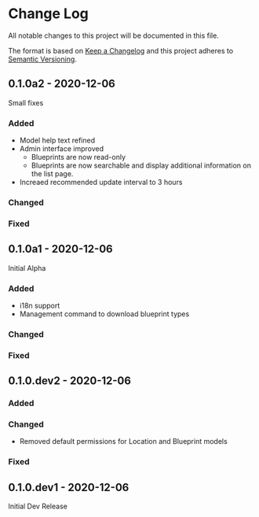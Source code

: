 # Change Log

All notable changes to this project will be documented in this file.

The format is based on [Keep a Changelog](http://keepachangelog.com/)
and this project adheres to [Semantic Versioning](http://semver.org/).

## 0.1.0a2 - 2020-12-06

Small fixes

### Added

- Model help text refined
- Admin interface improved
  - Blueprints are now read-only
  - Blueprints are now searchable and display additional information on the list page.
- Increaed recommended update interval to 3 hours

### Changed

### Fixed

## 0.1.0a1 - 2020-12-06

Initial Alpha

### Added

- i18n support
- Management command to download blueprint types

### Changed

### Fixed

## 0.1.0.dev2 - 2020-12-06

### Added

### Changed

- Removed default permissions for Location and Blueprint models

### Fixed

## 0.1.0.dev1 - 2020-12-06

Initial Dev Release
